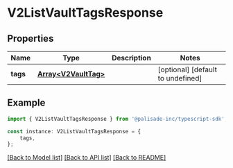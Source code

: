 # V2ListVaultTagsResponse


## Properties

Name | Type | Description | Notes
------------ | ------------- | ------------- | -------------
**tags** | [**Array&lt;V2VaultTag&gt;**](V2VaultTag.md) |  | [optional] [default to undefined]

## Example

```typescript
import { V2ListVaultTagsResponse } from '@palisade-inc/typescript-sdk';

const instance: V2ListVaultTagsResponse = {
    tags,
};
```

[[Back to Model list]](../README.md#documentation-for-models) [[Back to API list]](../README.md#documentation-for-api-endpoints) [[Back to README]](../README.md)
